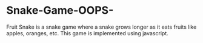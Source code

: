 # Snake-Game-OOPS-
Fruit Snake is a snake game where a snake grows longer as it eats fruits like apples, oranges, etc. This game is implemented using javascript.
